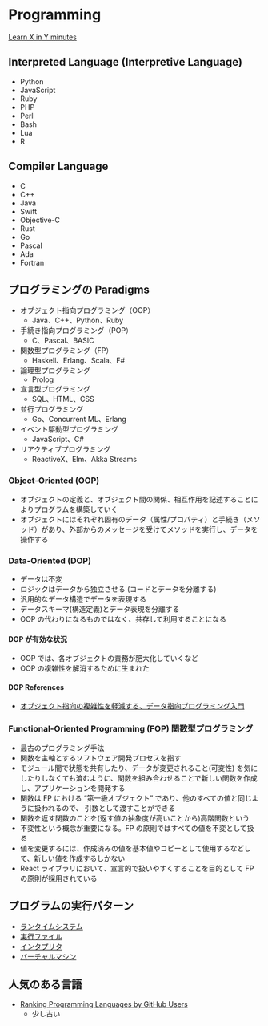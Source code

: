 # Programming

[Learn X in Y minutes](https://learnxinyminutes.com/)

## Interpreted Language (Interpretive Language)

- Python
- JavaScript
- Ruby
- PHP
- Perl
- Bash
- Lua
- R

## Compiler Language

- C
- C++
- Java
- Swift
- Objective-C
- Rust
- Go
- Pascal
- Ada
- Fortran

## プログラミングの Paradigms

- オブジェクト指向プログラミング（OOP）
  - Java、C++、Python、Ruby
- 手続き指向プログラミング（POP）
  - C、Pascal、BASIC
- 関数型プログラミング（FP）
  - Haskell、Erlang、Scala、F#
- 論理型プログラミング
  - Prolog
- 宣言型プログラミング
  - SQL、HTML、CSS
- 並行プログラミング
  - Go、Concurrent ML、Erlang
- イベント駆動型プログラミング
  - JavaScript、C#
- リアクティブプログラミング
  - ReactiveX、Elm、Akka Streams

### Object-Oriented (OOP)

- オブジェクトの定義と、オブジェクト間の関係、相互作用を記述することによりプログラムを構築していく
- オブジェクトにはそれぞれ固有のデータ（属性/プロパティ）と手続き（メソッド）があり、外部からのメッセージを受けてメソッドを実行し、データを操作する

### Data-Oriented (DOP)

- データは不変
- ロジックはデータから独立させる (コードとデータを分離する)
- 汎用的なデータ構造でデータを表現する
- データスキーマ(構造定義)とデータ表現を分離する
- OOP の代わりになるものではなく、共存して利用することになる

#### DOP が有効な状況

- OOP では、各オブジェクトの責務が肥大化していくなど
- OOP の複雑性を解消するために生まれた

#### DOP References

- [オブジェクト指向の複雑性を軽減する、データ指向プログラミング入門](https://zenn.dev/chillnn_tech/articles/e78a76f94ad45a)

### Functional-Oriented Programming (FOP) 関数型プログラミング

- 最古のプログラミング手法
- 関数を主軸とするソフトウェア開発プロセスを指す
- モジュール間で状態を共有したり、データが変更されること(可変性) を気にしたりしなくても済むように、関数を組み合わせることで新しい関数を作成し、アプリケーションを開発する
- 関数は FP における “第一級オブジェクト” であり、他のすべての値と同じように扱われるので、 引数として渡すことができる
- 関数を返す関数のことを(返す値の抽象度が高いことから)高階関数という
- 不変性という概念が重要になる。FP の原則ではすべての値を不変として扱る
- 値を変更するには、作成済みの値を基本値やコピーとして使用するなどして、新しい値を作成するしかない
- React ライブラリにおいて、宣言的で扱いやすくすることを目的として FP の原則が採用されている

## プログラムの実行パターン

- [ランタイムシステム](https://ja.wikipedia.org/wiki/%E3%83%A9%E3%83%B3%E3%82%BF%E3%82%A4%E3%83%A0%E3%82%B7%E3%82%B9%E3%83%86%E3%83%A0)
- [実行ファイル](https://ja.wikipedia.org/wiki/%E5%AE%9F%E8%A1%8C%E3%83%95%E3%82%A1%E3%82%A4%E3%83%AB)
- [インタプリタ](https://ja.wikipedia.org/wiki/%E3%82%A4%E3%83%B3%E3%82%BF%E3%83%97%E3%83%AA%E3%82%BF)
- [バーチャルマシン](https://ja.wikipedia.org/wiki/%E4%BB%AE%E6%83%B3%E6%A9%9F%E6%A2%B0)

## 人気のある言語

- [Ranking Programming Languages by GitHub Users](https://www.benfrederickson.com/ranking-programming-languages-by-github-users/)
  - 少し古い
